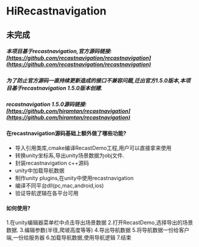 # HiRecastnavigation


## 未完成


##### 本项目基于recastnavigation,官方源码链接:[https://github.com/recastnavigation/recastnavigation](https://github.com/recastnavigation/recastnavigation)
##### 为了防止官方源码一直持续更新造成的接口不兼容问题,迁出官方1.5.0版本,本项目基于recastnavigation 1.5.0版本创建.
##### recastnavigation 1.5.0源码链接:[https://github.com/hiramtan/recastnavigation](https://github.com/hiramtan/recastnavigation)

#### 在recastnavigation源码基础上额外做了哪些功能?
- 导入引用类库,cmake编译RecastDemo工程,用户可以直接拿来使用
- 转换unity坐标系,导出unity场景数据为obj文件.
- 封装recastnavigation c++源码
- unity中加载导航数据
- 制作unity plugins,在unity中使用recastnavigation
- 编译不同平台dll(pc,mac,android,ios)
- 验证导航逻辑在各平台可用

#### 如何使用?
1.在unity编辑器菜单栏中点击导出场景数据
2.打开RecastDemo,选择导出的场景数据.
3.编辑参数(半径,爬坡高度等等)
4.导出导航数据
5.将导航数据一份给客户端,一份给服务器
6.加载导航数据,使用导航逻辑
7.结束

